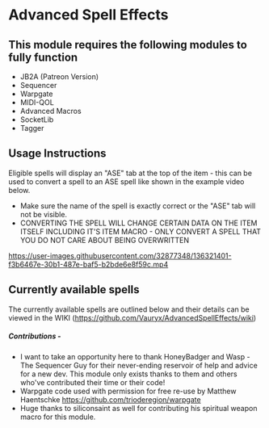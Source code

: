 # Advanced Spell Effects

## This module requires the following modules to fully function
- JB2A (Patreon Version)
- Sequencer
- Warpgate
- MIDI-QOL
- Advanced Macros
- SocketLib
- Tagger

## Usage Instructions
Eligible spells will display an "ASE" tab at the top of the item - this can be used to convert a spell to an ASE spell like shown in the example video below.
- Make sure the name of the spell is exactly correct or the "ASE" tab will not be visible.
- CONVERTING THE SPELL WILL CHANGE CERTAIN DATA ON THE ITEM ITSELF INCLUDING IT'S ITEM MACRO - ONLY CONVERT A SPELL THAT YOU DO NOT CARE ABOUT BEING OVERWRITTEN

https://user-images.githubusercontent.com/32877348/136321401-f3b6467e-30b1-487e-baf5-b2bde6e8f59c.mp4


## Currently available spells
The currently available spells are outlined below and their details can be viewed in the WIKI (https://github.com/Vauryx/AdvancedSpellEffects/wiki)

##### Contributions - 
- I want to take an opportunity here to thank HoneyBadger and Wasp - The Sequencer Guy for their never-ending reservoir of help and advice for a new dev. This module only exists thanks to them and others who've contributed their time or their code!
- Warpgate code used with permission for free re-use by Matthew Haentschke
https://github.com/trioderegion/warpgate
 - Huge thanks to siliconsaint as well for contributing his spiritual weapon macro for this module.

